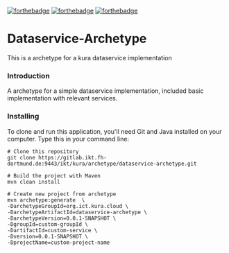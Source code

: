 
[![forthebadge](https://forthebadge.com/images/badges/built-with-love.svg)](https://forthebadge.com)
[![forthebadge](https://forthebadge.com/images/badges/built-by-developers.svg)](https://forthebadge.com)
[![forthebadge](https://forthebadge.com/images/badges/made-with-java.svg)](https://forthebadge.com)
# Dataservice-Archetype

This is a archetype for a kura dataservice implementation

### Introduction
A archetype for a simple dataservice implementation, included basic implementation with relevant services.


### Installing
To clone and run this application, you'll need Git and Java installed on your computer. Type this in your command line:
```
# Clone this repository
git clone https://gitlab.ikt.fh-dortmund.de:9443/ikt/kura/archetype/dataservice-archetype.git

# Build the project with Maven
mvn clean install

# Create new project from archetype
mvn archetype:generate  \
-DarchetypeGroupId=org.ict.kura.cloud \
-DarchetypeArtifactId=dataservice-archetype \
-DarchetypeVersion=0.0.1-SNAPSHOT \
-DgroupId=custom-groupId \
-DartifactId=custom-service \
-Dversion=0.0.1-SNAPSHOT \
-DprojectName=custom-project-name
```


